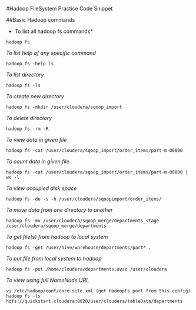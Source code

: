 #Hadoop FileSystem Practice Code Snippet

##Basic Hadoop commands
* To list all hadoop fs commands*
```
hadoop fs
```
*To list help of any specific command*
```
hadoop fs -help ls
```
*To list directory*
```
hadoop fs -ls
```
*To create new directory*
```
hadoop fs -mkdir /user/cloudera/sqoop_import
```
*To delete directory*
```
hadoop fs -rm -R
```
*To view data in given file*
```
hadoop fs -cat /user/cloudera/sqoop_import/order_items/part-m-00000
```
*To count data in given file*
```
hadoop fs -cat /user/cloudera/sqoop_import/order_items/part-m-00000 | wc -l
```
*To view occupied disk space*
```
hadoop fs -du -s -h /user/cloudera/sqoopimport/order_items/
```
*To move data from one directory to another*
```
hadoop fs -mv /user/cloudera/sqoop_merge/departments_stage /user/cloudera/sqoop_merge/departments 
```
*To get file(s) from hadoop to local system*
```
hadoop fs -get /user/hive/warehouse/departments/part* .
```
*To put file from local system to hadoop*
```
hadoop fs -put /home/cloudera/departments.avsc /user/cloudera
```
*To view using full NameNode URL*
```
vi /etc/hadoop/conf/core-site.xml (get HadoopFs port from this config)
hadoop fs -ls hdfs://quickstart.cloudera:8020/user/cloudera/tableData/departments
```
